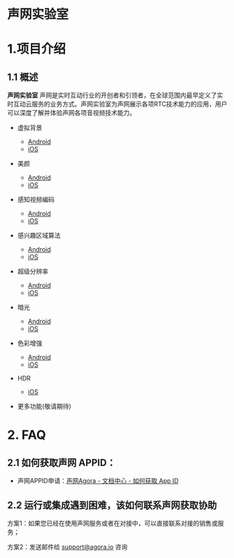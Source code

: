 
# 声网实验室
# 1.项目介绍
## 1.1 概述
**声网实验室**
声网是实时互动行业的开创者和引领者，在全球范围内最早定义了实时互动云服务的业务方式。声网实验室为声网展示各项RTC技术能力的应用，用户可以深度了解并体验声网各项音视频技术能力。

* 虚拟背景
    * [Android](Android/AgoraLabs/app/src/main/java/io/agora/api/example/examples/video/VirtualBgFragment.java)
    * [iOS](iOS/AgoraLabs/AgoraLabs/Examples/Advanced/VirtualBackground)
* 美颜
    * [Android](Android/AgoraLabs/app/src/main/java/io/agora/api/example/examples/video/beauty)
    * [iOS](iOS/AgoraLabs/AgoraLabs/Examples/Advanced/BeautifyFilter)
* 感知视频编码
    * [Android](Android/AgoraLabs/app/src/main/java/io/agora/api/example/examples/video/PVCFragment.java)
    * [iOS](iOS/AgoraLabs/AgoraLabs/Examples/Advanced/PVC)
* 感兴趣区域算法
    * [Android](Android/AgoraLabs/app/src/main/java/io/agora/api/example/examples/video/ROIFragment.java)
    * [iOS](iOS/AgoraLabs/AgoraLabs/Examples/Advanced/ROI)
* 超级分辨率
    * [Android](Android/AgoraLabs/app/src/main/java/io/agora/api/example/examples/video/SuperResolutionFragment.java)
    * [iOS](iOS/AgoraLabs/AgoraLabs/Examples/Advanced/SuperResolution)
* 暗光
    * [Android](Android/AgoraLabs/app/src/main/java/io/agora/api/example/examples/video/DarklightFragment.java)
    * [iOS](iOS/AgoraLabs/AgoraLabs/Examples/Advanced/DarkLight)
* 色彩增强
    * [Android](Android/AgoraLabs/app/src/main/java/io/agora/api/example/examples/video/ColorEnhancementFragment.java)
    * [iOS](iOS/AgoraLabs/AgoraLabs/Examples/Advanced/ColorEnhancement)
*  HDR
    * [iOS](iOS/AgoraLabs/AgoraLabs/Examples/Advanced/HDR)

* 更多功能(敬请期待)

# 2. FAQ

## 2.1 如何获取声网 APPID：
- 声网APPID申请：[声网Agora - 文档中心 - 如何获取 App ID](https://docs.agora.io/cn/Agora%20Platform/get_appid_token?platform=All%20Platforms#%E8%8E%B7%E5%8F%96-app-id)

## 2.2 运行或集成遇到困难，该如何联系声网获取协助
方案1：如果您已经在使用声网服务或者在对接中，可以直接联系对接的销售或服务；

方案2：发送邮件给 support@agora.io 咨询